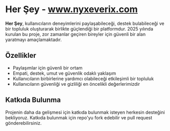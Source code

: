 # Her Şey - www.nyxeverix.com

**Her Şey**, kullanıcıların deneyimlerini paylaşabileceği, destek bulabileceği ve bir topluluk oluşturarak birlikte güçlendiği bir platformdur. 2025 yılında kurulan bu proje, zor zamanlar geçiren bireyler için güvenli bir alan yaratmayı amaçlamaktadır.
## Özellikler
- Paylaşımlar için güvenli bir ortam
- Empati, destek, umut ve güvenlik odaklı yaklaşım
- Kullanıcıların birbirlerine yardımcı olabileceği etkileşimli bir topluluk
- Kullanıcıların güvenliği ve gizliliği en öncelikli değerlerimizdir

## Katkıda Bulunma
Projenin daha da gelişmesi için katkıda bulunmak isteyen herkesin desteğini bekliyoruz. Katkıda bulunmak için repo'yu fork edebilir ve pull request gönderebilirsiniz.
